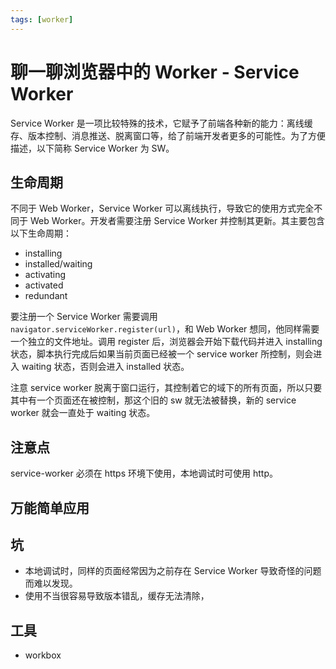 ```yaml
---
tags: [worker]
---
```


# 聊一聊浏览器中的 Worker - Service Worker

Service Worker 是一项比较特殊的技术，它赋予了前端各种新的能力：离线缓存、版本控制、消息推送、脱离窗口等，给了前端开发者更多的可能性。为了方便描述，以下简称 Service Worker 为 SW。

## 生命周期

不同于 Web Worker，Service Worker 可以离线执行，导致它的使用方式完全不同于 Web Worker。开发者需要注册 Service Worker 并控制其更新。其主要包含以下生命周期：

-   installing
-   installed/waiting
-   activating
-   activated
-   redundant

要注册一个 Service Worker 需要调用 `navigator.serviceWorker.register(url)`，和 Web Worker 想同，他同样需要一个独立的文件地址。调用 register 后，浏览器会开始下载代码并进入 installing 状态，脚本执行完成后如果当前页面已经被一个 service worker 所控制，则会进入 waiting 状态，否则会进入 installed 状态。

注意 service worker 脱离于窗口运行，其控制着它的域下的所有页面，所以只要其中有一个页面还在被控制，那这个旧的 sw 就无法被替换，新的 service worker 就会一直处于 waiting 状态。

## 注意点

service-worker 必须在 https 环境下使用，本地调试时可使用 http。

## 万能简单应用

## 坑

-   本地调试时，同样的页面经常因为之前存在 Service Worker 导致奇怪的问题而难以发现。
-   使用不当很容易导致版本错乱，缓存无法清除，

## 工具

-   workbox

